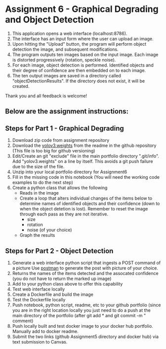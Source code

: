 # Assignment 6 - Graphical Degrading and Object Detection

1. This application opens a web interface (localhost:8786).
2. The interface has an input form where the user can upload an image.
3. Upon hitting the "Upload" button, the program will perform object detection the image, and subsequent modifications.
4. The program outputs ten images based on the input image. Each image is distorted progressively (rotation, speckle noise).
5. For each image, object detection is performed. Identified objects and their degree of confidence are then embedded on to each image.
6. The ten output images are saved in a directory called "objectDetectionResults". If the directory does not exist, it will be created.

Thank you and all feedback is welcome!


## Below are the assignment instructions:
## Steps for Part 1 - Graphical Degrading
1. Download zip code from assignment repository
1. Download the [yolov3.weights](https://pjreddie.com/media/files/yolov3.weights) from the readme in the github repository (This file is too big for github versioning)
1. Edit/Create an git "exclude" file in the main portfolio directory ".git/info".  Add "yolov3.weights" on a line by itself.  This avoids a git push failure due to the size of the file.
1. Unzip into your local portfolio directory for Assignment6
1. Fill in the missing code in this notebook  (You will need the working code examples to do the next step)
1. Create a python class that allows the following
   - Reads in the image
   - Create a loop that alters individual changes of the items below to determine names of identified objects and their confidence (down to when the object detetion is lost).  Remember to reset the image through each pass as they are not iterative.
     - size
     - rotation
     - noise (of your choice)
   - Graph the results
   
## Steps for Part 2 - Object Detection
1.  Generate a web interface python script that ingests a POST command of a picture Use [postman](https://www.postman.com/) to generate the post with picture of your choice.
1.  Returns the names of the items detected and the assocated confidence (you do not have to return the marked up image)
1.  Add to your python class above to offer this capability
1.  Test web interface locally
1.  Create a Dockerfile and build the image
1.  Test the Dockerfile locally
1.  Push notebook, python script, readme, etc to your github portfolio (since you are in the right location locally you just need to do a push at the main directory of the portfolio (after git add * and git commit -m " comment)
1.  Push locally built and test docker image to your docker hub portfolio.  Manually add to docker readme.
1.  Submit the two links (github Assignment5 directory and docker hub) via text submission to Canvas.

